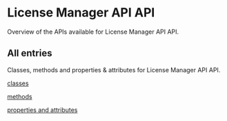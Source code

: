[
This is a templated file. Adding content to this file may result in it being
reverted. Instead, if you want to place additional content, create an
"overview_content.md" file in `docs/` directory. The Sphinx tool will
pick up on the content and merge the content.
]: #

# License Manager API API

Overview of the APIs available for License Manager API API.

## All entries

Classes, methods and properties & attributes for
License Manager API API.

[classes](https://cloud.google.com/python/docs/reference/google-cloud-licensemanager/latest/summary_class.html)

[methods](https://cloud.google.com/python/docs/reference/google-cloud-licensemanager/latest/summary_method.html)

[properties and
attributes](https://cloud.google.com/python/docs/reference/google-cloud-licensemanager/latest/summary_property.html)
